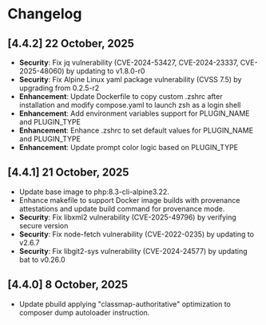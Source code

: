 # Changelog

## [4.4.2] 22 October, 2025

- **Security**: Fix jq vulnerability (CVE-2024-53427, CVE-2024-23337, CVE-2025-48060) by updating to v1.8.0-r0
- **Security**: Fix Alpine Linux yaml package vulnerability (CVSS 7.5) by upgrading from 0.2.5-r2
- **Enhancement**: Update Dockerfile to copy custom .zshrc after installation and modify compose.yaml to launch zsh as a login shell
- **Enhancement**: Add environment variables support for PLUGIN_NAME and PLUGIN_TYPE
- **Enhancement**: Enhance .zshrc to set default values for PLUGIN_NAME and PLUGIN_TYPE
- **Enhancement**: Update prompt color logic based on PLUGIN_TYPE

## [4.4.1] 21 October, 2025

- Update base image to php:8.3-cli-alpine3.22.
- Enhance makefile to support Docker image builds with provenance attestations and update build command for provenance mode.
- **Security**: Fix libxml2 vulnerability (CVE-2025-49796) by verifying secure version
- **Security**: Fix node-fetch vulnerability (CVE-2022-0235) by updating to v2.6.7
- **Security**: Fix libgit2-sys vulnerability (CVE-2024-24577) by updating bat to v0.26.0

## [4.4.0] 8 October, 2025

- Update pbuild applying "classmap-authoritative" optimization to composer dump autoloader instruction.
